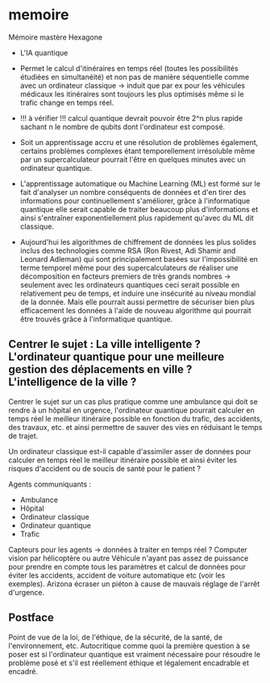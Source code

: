 # memoire
Mémoire mastère Hexagone

- L'IA quantique

* Permet le calcul d'itinéraires en temps réel (toutes les possibilités étudiées en simultanéité) et non pas de manière séquentielle comme avec un ordinateur classique
-> induit que par ex pour les véhicules médicaux les itinéraires sont toujours les plus optimisés même si le trafic change en temps réel.

* !!! à vérifier !!! calcul quantique devrait pouvoir être 2^n plus rapide sachant n le nombre de qubits dont l'ordinateur est composé.

* Soit un apprentissage accru et une résolution de problèmes également, certains problèmes complexes étant temporellement irrésoluble même par un supercalculateur pourrait l'être en quelques minutes avec un ordinateur quantique.

* L'apprentissage automatique ou Machine Learning (ML) est formé sur le fait d'analyser un nombre conséquents de données et d'en tirer des informations pour continuellement s'améliorer, grâce à l'informatique quantique elle serait capable de traiter beaucoup plus d'informations et ainsi s'entraîner exponentiellement plus rapidement qu'avec du ML dit classique.

* Aujourd'hui les algorithmes de chiffrement de données les plus solides inclus des technologies comme RSA (Ron Rivest, Adi Shamir and Leonard Adleman) qui sont principalement basées sur l'impossibilité en terme temporel même pour des supercalculateurs de réaliser une décomposition en facteurs premiers de très grands nombres
-> seulement avec les ordinateurs quantiques ceci serait possible en relativement peu de temps, et induire une insécurité au niveau mondial de la donnée. Mais elle pourrait aussi permettre de sécuriser bien plus efficacement les données à l'aide de nouveau algorithme qui pourrait être trouvés grâce à l'informatique quantique.


## Centrer le sujet : La ville intelligente ? L'ordinateur quantique pour une meilleure gestion des déplacements en ville ? L'intelligence de la ville ?

Centrer le sujet sur un cas plus pratique comme une ambulance qui doit se rendre à un hôpital en urgence, l'ordinateur quantique pourrait calculer en temps réel le meilleur itinéraire possible en fonction du trafic, des accidents, des travaux, etc. et ainsi permettre de sauver des vies en réduisant le temps de trajet.

Un ordinateur classique est-il capable d'assimiler asser de données pour calculer en temps réel le meilleur itinéraire possible et ainsi éviter les risques d'accident ou de soucis de santé pour le patient ?

Agents communiquants :
- Ambulance
- Hôpital
- Ordinateur classique
- Ordinateur quantique
- Trafic

Capteurs pour les agents -> données à traiter en temps réel ? Computer vision par hélicoptère ou autre
Véhicule n'ayant pas assez de puissance pour prendre en compte tous les paramètres et calcul de données pour éviter les accidents, accident de voiture automatique etc (voir les exemples). Arizona écraser un piéton à cause de mauvais réglage de l'arrêt d'urgence. 

## Postface
Point de vue de la loi, de l'éthique, de la sécurité, de la santé, de l'environnement, etc.
Autocritique comme quoi la première question à se poser est si l'ordinateur quantique est vraiment nécessaire pour résoudre le problème posé et s'il est réellement éthique et légalement encadrable et encadré.
